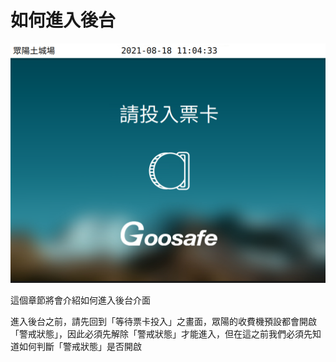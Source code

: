# 如何進入後台

![](../../.gitbook/assets/deng-dai-piao-ka-hua-mian-.png)

這個章節將會介紹如何進入後台介面

進入後台之前，請先回到「等待票卡投入」之畫面，眾陽的收費機預設都會開啟「警戒狀態」，因此必須先解除「警戒狀態」才能進入，但在這之前我們必須先知道如何判斷「警戒狀態」是否開啟




